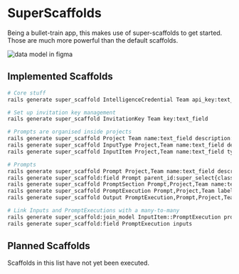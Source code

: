 # SuperScaffolds

Being a bullet-train app, this makes use of super-scaffolds to get started. Those are much
more powerful than the default scaffolds.

![data model in figma](https://github.com/swombat/promptcraft/blob/main/docs/data_model.png?raw=true)


## Implemented Scaffolds

```bash
# Core stuff
rails generate super_scaffold IntelligenceCredential Team api_key:text_field class_name:super_select

# Set up invitation key management
rails generate super_scaffold InvitationKey Team key:text_field

# Prompts are organised inside projects
rails generate super_scaffold Project Team name:text_field description:trix_editor
rails generate super_scaffold InputType Project,Team name:text_field description:trix_editor
rails generate super_scaffold InputItem Project,Team name:text_field type_id:super_select{class_name=InputType} contents:text_area

# Prompts
rails generate super_scaffold Prompt Project,Team name:text_field description:trix_editor
rails generate super_scaffold:field Prompt parent_id:super_select{class_name=Prompt} # self-reference
rails generate super_scaffold PromptSection Prompt,Project,Team name:text_field description:trix_editor contents:text_area --sortable
rails generate super_scaffold PromptExecution Prompt,Project,Team label:text_field compiled_parameters:text_area parameters_summary:text_area model:super_select
rails generate super_scaffold Output PromptExecution,Prompt,Project,Team label:text_field results:text_area input_tokens:number_field output_tokens:number_field message_id_api:text_field user_rating:number_field

# Link Inputs and PromptExecutions with a many-to-many
rails generate super_scaffold:join_model InputItem::PromptExecution prompt_execution_id{class_name=PromptExecution} input_item_id{class_name=InputItem}
rails generate super_scaffold:field PromptExecution inputs

```

## Planned Scaffolds

Scaffolds in this list have not yet been executed.

```bash
```
